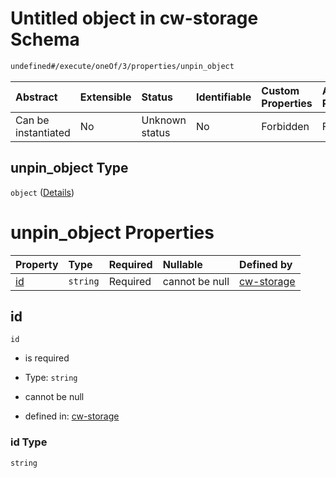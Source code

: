 # Untitled object in cw-storage Schema

```txt
undefined#/execute/oneOf/3/properties/unpin_object
```



| Abstract            | Extensible | Status         | Identifiable | Custom Properties | Additional Properties | Access Restrictions | Defined In                                                         |
| :------------------ | :--------- | :------------- | :----------- | :---------------- | :-------------------- | :------------------ | :----------------------------------------------------------------- |
| Can be instantiated | No         | Unknown status | No           | Forbidden         | Forbidden             | none                | [cw-storage.json\*](schema/cw-storage.json "open original schema") |

## unpin\_object Type

`object` ([Details](cw-storage-executemsg-oneof-unpinobject-properties-unpin_object.md))

# unpin\_object Properties

| Property  | Type     | Required | Nullable       | Defined by                                                                                                                                                        |
| :-------- | :------- | :------- | :------------- | :---------------------------------------------------------------------------------------------------------------------------------------------------------------- |
| [id](#id) | `string` | Required | cannot be null | [cw-storage](cw-storage-executemsg-oneof-unpinobject-properties-unpin_object-properties-id.md "undefined#/execute/oneOf/3/properties/unpin_object/properties/id") |

## id



`id`

*   is required

*   Type: `string`

*   cannot be null

*   defined in: [cw-storage](cw-storage-executemsg-oneof-unpinobject-properties-unpin_object-properties-id.md "undefined#/execute/oneOf/3/properties/unpin_object/properties/id")

### id Type

`string`
